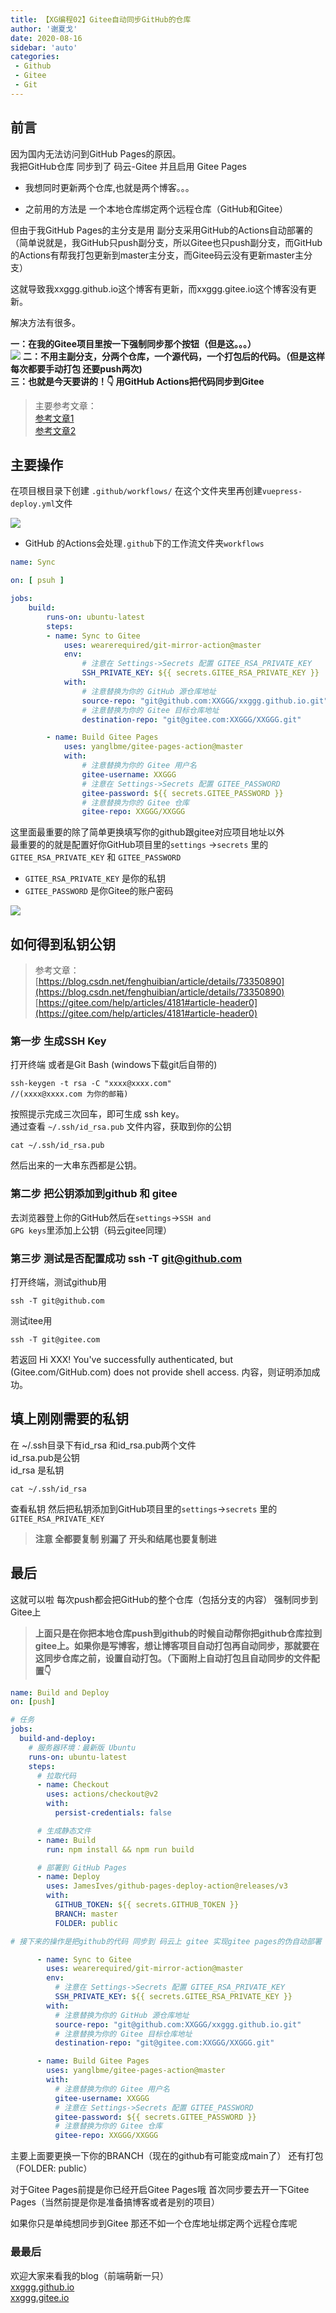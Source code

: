 ```yaml
---
title: 【XG编程02】Gitee自动同步GitHub的仓库
author: '谢夏戈'
date: 2020-08-16
sidebar: 'auto'
categories:
 - Github
 - Gitee
 - Git
---
```

## 前言

因为国内无法访问到GitHub Pages的原因。   
我把GitHub仓库 同步到了 码云-Gitee  并且启用 Gitee Pages

- 我想同时更新两个仓库,也就是两个博客。。。

- 之前用的方法是 一个本地仓库绑定两个远程仓库（GitHub和Gitee）  

但由于我GitHub Pages的主分支是用 副分支采用GitHub的Actions自动部署的  
（简单说就是，我GitHub只push副分支，所以Gitee也只push副分支，而GitHub的Actions有帮我打包更新到master主分支，而Gitee码云没有更新master主分支）

这就导致我xxggg.github.io这个博客有更新，而xxggg.gitee.io这个博客没有更新。

解决方法有很多。  



**一：在我的Gitee项目里按一下强制同步那个按钮（但是这。。。）**  
![](https://gitee.com/XXGGG/Xcloud/raw/main/Typora/blog2-0.png)
**二：不用主副分支，分两个仓库，一个源代码，一个打包后的代码。（但是这样每次都要手动打包 还要push两次)**   
**三：也就是今天要讲的！👇 用GitHub Actions把代码同步到Gitee**

>主要参考文章：   
[参考文章1](https://www.imooc.com/article/302662)    
[参考文章2](https://github.com/marketplace/actions/gitee-pages-action)

## 主要操作

在项目根目录下创建 `.github/workflows/` 在这个文件夹里再创建`vuepress-deploy.yml`文件  

![](https://gitee.com/XXGGG/img/raw/master/img/blog2-1.png)
-  GitHub 的Actions会处理`.github`下的工作流文件夹`workflows` 
```yml
name: Sync

on: [ psuh ]

jobs:
    build:
        runs-on: ubuntu-latest
        steps:
        - name: Sync to Gitee
            uses: wearerequired/git-mirror-action@master
            env:
                # 注意在 Settings->Secrets 配置 GITEE_RSA_PRIVATE_KEY
                SSH_PRIVATE_KEY: ${{ secrets.GITEE_RSA_PRIVATE_KEY }}
            with:
                # 注意替换为你的 GitHub 源仓库地址
                source-repo: "git@github.com:XXGGG/xxggg.github.io.git"
                # 注意替换为你的 Gitee 目标仓库地址
                destination-repo: "git@gitee.com:XXGGG/XXGGG.git"

        - name: Build Gitee Pages
            uses: yanglbme/gitee-pages-action@master
            with:
                # 注意替换为你的 Gitee 用户名
                gitee-username: XXGGG
                # 注意在 Settings->Secrets 配置 GITEE_PASSWORD
                gitee-password: ${{ secrets.GITEE_PASSWORD }}
                # 注意替换为你的 Gitee 仓库
                gitee-repo: XXGGG/XXGGG
```
这里面最重要的除了简单更换填写你的github跟gitee对应项目地址以外  
最重要的的就是配置好你GitHub项目里的`settings` ->`secrets`  里的`GITEE_RSA_PRIVATE_KEY`  和 `GITEE_PASSWORD` 

- `GITEE_RSA_PRIVATE_KEY` 是你的私钥
- `GITEE_PASSWORD` 是你Gitee的账户密码

![](https://gitee.com/XXGGG/img/raw/master/img/blog2-2.png)
## 如何得到私钥公钥

>参考文章：  
[https://blog.csdn.net/fenghuibian/article/details/73350890](https://blog.csdn.net/fenghuibian/article/details/73350890)    
[https://gitee.com/help/articles/4181#article-header0](https://gitee.com/help/articles/4181#article-header0)  

### 第一步 生成SSH Key
打开终端 或者是Git Bash (windows下载git后自带的)
    
    ssh-keygen -t rsa -C "xxxx@xxxx.com"
    //(xxxx@xxxx.com 为你的邮箱)

按照提示完成三次回车，即可生成 ssh key。  
通过查看 `~/.ssh/id_rsa.pub` 文件内容，获取到你的公钥

    cat ~/.ssh/id_rsa.pub

然后出来的一大串东西都是公钥。

### 第二步 把公钥添加到github 和 gitee
去浏览器登上你的GitHub然后在<code>settings</code>-><code>SSH and GPG keys</code>里添加上公钥（码云gitee同理）

### 第三步 测试是否配置成功 ssh -T git@github.com

打开终端，测试github用

    ssh -T git@github.com

测试itee用

    ssh -T git@gitee.com

若返回 Hi XXX! You've successfully authenticated, but (Gitee.com/GitHub.com) does not provide shell access. 内容，则证明添加成功。

## 填上刚刚需要的私钥

在 ~/.ssh目录下有id_rsa 和id_rsa.pub两个文件  
id_rsa.pub是公钥  
id_rsa 是私钥

    cat ~/.ssh/id_rsa

查看私钥 然后把私钥添加到GitHub项目里的<code>settings</code>-><code>secrets</code> 里的<code>GITEE_RSA_PRIVATE_KEY</code>

>**注意 全都要复制 别漏了 开头和结尾也要复制进**

## 最后

这就可以啦 每次push都会把GitHub的整个仓库（包括分支的内容） 强制同步到Gitee上 

>**上面只是在你把本地仓库push到github的时候自动帮你把github仓库拉到gitee上。如果你是写博客，想让博客项目自动打包再自动同步，那就要在这同步仓库之前，设置自动打包。（下面附上自动打包且自动同步的文件配置👇**

```yml
name: Build and Deploy
on: [push]

# 任务
jobs:
  build-and-deploy:
    # 服务器环境：最新版 Ubuntu
    runs-on: ubuntu-latest
    steps:
      # 拉取代码
      - name: Checkout
        uses: actions/checkout@v2
        with:
          persist-credentials: false

      # 生成静态文件
      - name: Build
        run: npm install && npm run build

      # 部署到 GitHub Pages
      - name: Deploy
        uses: JamesIves/github-pages-deploy-action@releases/v3
        with:
          GITHUB_TOKEN: ${{ secrets.GITHUB_TOKEN }}
          BRANCH: master
          FOLDER: public

# 接下来的操作是把github的代码 同步到 码云上 gitee 实现gitee pages的伪自动部署

      - name: Sync to Gitee
        uses: wearerequired/git-mirror-action@master
        env:
          # 注意在 Settings->Secrets 配置 GITEE_RSA_PRIVATE_KEY
          SSH_PRIVATE_KEY: ${{ secrets.GITEE_RSA_PRIVATE_KEY }}
        with:
          # 注意替换为你的 GitHub 源仓库地址
          source-repo: "git@github.com:XXGGG/xxggg.github.io.git"
          # 注意替换为你的 Gitee 目标仓库地址
          destination-repo: "git@gitee.com:XXGGG/XXGGG.git"

      - name: Build Gitee Pages
        uses: yanglbme/gitee-pages-action@master
        with:
          # 注意替换为你的 Gitee 用户名
          gitee-username: XXGGG
          # 注意在 Settings->Secrets 配置 GITEE_PASSWORD
          gitee-password: ${{ secrets.GITEE_PASSWORD }}
          # 注意替换为你的 Gitee 仓库
          gitee-repo: XXGGG/XXGGG
```
主要上面要更换一下你的BRANCH（现在的github有可能变成main了） 还有打包（FOLDER: public）

对于Gitee Pages前提是你已经开启Gitee Pages哦 首次同步要去开一下Gitee Pages（当然前提是你是准备搞博客或者是别的项目）

如果你只是单纯想同步到Gitee 那还不如一个仓库地址绑定两个远程仓库呢

### 最最后
欢迎大家来看我的blog（前端萌新一只）  
[xxggg.github.io](https://xxggg.github.io)  
[xxggg.gitee.io](https://xxggg.gitee.io)   














